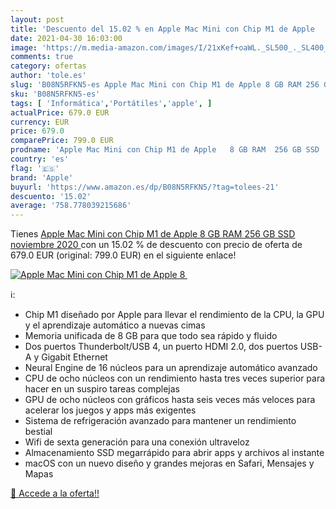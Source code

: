 ```yaml
---
layout: post
title: 'Descuento del 15.02 % en Apple Mac Mini con Chip M1 de Apple   8 '
date: 2021-04-30 16:03:00
image: 'https://m.media-amazon.com/images/I/21xKef+oaWL._SL500_._SL400_.jpg'
comments: true
category: ofertas
author: 'tole.es'
slug: 'B08N5RFKN5-es Apple Mac Mini con Chip M1 de Apple 8 GB RAM 256 GB SSD...'
sku: 'B08N5RFKN5-es'
tags: [ 'Informática','Portátiles','apple', ]
actualPrice: 679.0 EUR
currency: EUR
price: 679.0
comparePrice: 799.0 EUR
prodname: 'Apple Mac Mini con Chip M1 de Apple   8 GB RAM  256 GB SSD   noviembre 2020 '
country: 'es'
flag: '🇪🇸'
brand: 'Apple'
buyurl: 'https://www.amazon.es/dp/B08N5RFKN5/?tag=tolees-21'
descuento: '15.02'
average: '758.778039215686'
---
```


Tienes [Apple Mac Mini con Chip M1 de Apple   8 GB RAM  256 GB SSD   noviembre 2020 ](https://www.amazon.es/dp/B08N5RFKN5/?tag=tolees-21) con un 15.02 % de descuento con precio de oferta de 679.0 EUR (original: 799.0 EUR) en el siguiente enlace!

[![Apple Mac Mini con Chip M1 de Apple   8 ](https://m.media-amazon.com/images/I/21xKef+oaWL._SL500_._SL400_.jpg)](https://www.amazon.es/dp/B08N5RFKN5/?tag=tolees-21)

ℹ️:

- Chip M1 diseñado por Apple para llevar el rendimiento de la CPU, la GPU y el aprendizaje automático a nuevas cimas
- Memoria unificada de 8 GB para que todo sea rápido y fluido
- Dos puertos Thunderbolt/USB 4, un puerto HDMI 2.0, dos puertos USB-A y Gigabit Ethernet
- Neural Engine de 16 núcleos para un aprendizaje automático avanzado
- CPU de ocho núcleos con un rendimiento hasta tres veces superior para hacer en un suspiro tareas complejas
- GPU de ocho núcleos con gráficos hasta seis veces más veloces para acelerar los juegos y apps más exigentes
- Sistema de refrigeración avanzado para mantener un rendimiento bestial
- Wifi de sexta generación para una conexión ultraveloz
- Almacenamiento SSD megarrápido para abrir apps y archivos al instante
- macOS con un nuevo diseño y grandes mejoras en Safari, Mensajes y Mapas

[🛒 Accede a la oferta!!](https://www.amazon.es/dp/B08N5RFKN5/?tag=tolees-21)
